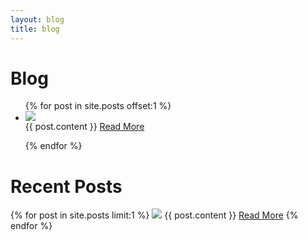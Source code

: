 ```yaml
---
layout: blog
title: blog
---
```

<div class="header" markdown="1">
<div markdown="1">

# Blog

</div>
</div>

<div class="blog" markdown="1">
<div class="featured" markdown="1">
<ul>
{% for post in site.posts offset:1 %}
<li>
<image src="{{post.image}}"></image>
<div>
{{ post.content }}
<a href="{{ site.baseurl }}{{ post.url }}" class="more">Read More</a>
</div>
</li>

{% endfor %}
</ul>
</div>



<div class="sidebar" markdown="1">

# Recent Posts

{% for post in site.posts limit:1 %}
<image src="{{post.image}}"></image>
{{ post.content }}
<a href="{{ site.baseurl }}{{ post.url }}" class="more">Read More</a>
{% endfor %}

</div>
</div>